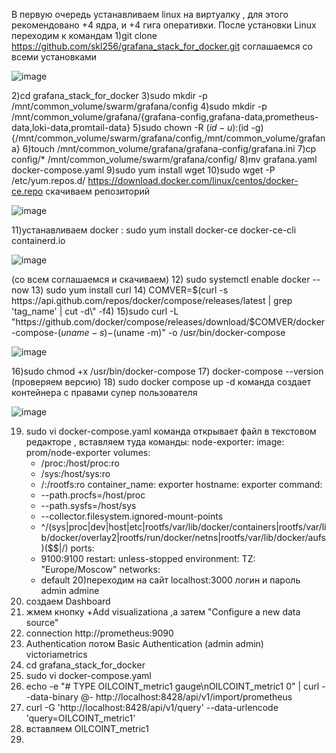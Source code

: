 В первую очередь  устанавливаем linux на виртуалку , для этого рекомендовано +4 ядра, и +4 гига оперативки.
  После установки Linux переходим к командам 
  1)git clone https://github.com/skl256/grafana_stack_for_docker.git соглашаемся со всеми установками 
  
  ![image](https://github.com/user-attachments/assets/3df0af5f-6014-4731-8690-644127578e32)
  
2)cd grafana_stack_for_docker
3)sudo mkdir -p /mnt/common_volume/swarm/grafana/config
4)sudo mkdir -p /mnt/common_volume/grafana/{grafana-config,grafana-data,prometheus-data,loki-data,promtail-data}
5)sudo chown -R $(id -u):$(id -g) {/mnt/common_volume/swarm/grafana/config,/mnt/common_volume/grafana}
6)touch /mnt/common_volume/grafana/grafana-config/grafana.ini
7)cp config/* /mnt/common_volume/swarm/grafana/config/
8)mv grafana.yaml docker-compose.yaml
9)sudo yum install wget 
10)sudo wget -P /etc/yum.repos.d/ https://download.docker.com/linux/centos/docker-ce.repo скачиваем репозиторий 

![image](https://github.com/user-attachments/assets/38b29164-9643-48f2-afb3-7092d18f3d8b)

11)устанавливаем docker : sudo yum install docker-ce docker-ce-cli containerd.io

![image](https://github.com/user-attachments/assets/0f7c4b29-9d91-41f0-889d-0b3b1139cf9d)

(со всем соглашаемся и скачиваем)
12) sudo systemctl enable docker --now 
13) sudo yum install curl
14) COMVER=$(curl -s https://api.github.com/repos/docker/compose/releases/latest | grep 'tag_name' | cut -d\" -f4)
15)sudo curl -L "https://github.com/docker/compose/releases/download/$COMVER/docker-compose-$(uname -s)-$(uname -m)" -o /usr/bin/docker-compose

![image](https://github.com/user-attachments/assets/90c7148d-8fd4-40c6-b80c-9257dac06b7f)

16)sudo chmod +x /usr/bin/docker-compose
17) docker-compose --version (проверяем версию)
18) sudo docker compose up -d команда создает контейнера с правами супер пользователя 

![image](https://github.com/user-attachments/assets/b55a3ab1-aec8-47fd-9583-9d4576f615ed)


19) sudo vi docker-compose.yaml команда открывает файл в текстовом редакторе , вставляем туда команды: node-exporter: 
    image: prom/node-exporter 
    volumes: 
      - /proc:/host/proc:ro 
      - /sys:/host/sys:ro 
      - /:/rootfs:ro 
    container_name: exporter 
    hostname: exporter 
    command: 
      - --path.procfs=/host/proc 
      - --path.sysfs=/host/sys 
      - --collector.filesystem.ignored-mount-points 
      - ^/(sys|proc|dev|host|etc|rootfs/var/lib/docker/containers|rootfs/var/lib/docker/overlay2|rootfs/run/docker/netns|rootfs/var/lib/docker/aufs)($$|/) 
    ports: 
      - 9100:9100 
    restart: unless-stopped 
    environment: 
      TZ: "Europe/Moscow" 
    networks: 
      - default
20)переходим на сайт localhost:3000
логин и пароль admin admine
21) создаем Dashboard
22) жмем кнопку +Add visualizationа ,а затем "Configure a new data source"
23) connection http://prometheus:9090
24) Authentication потом Basic Authentication (admin admin)
    victoriametrics
25) cd grafana_stack_for_docker
26) sudo vi docker-compose.yaml
27) echo -e "# TYPE OILCOINT_metric1 gauge\nOILCOINT_metric1 0" | curl --data-binary @- http://localhost:8428/api/v1/import/prometheus
28) curl -G 'http://localhost:8428/api/v1/query' --data-urlencode 'query=OILCOINT_metric1'
29) вставляем OILCOINT_metric1
30) 
